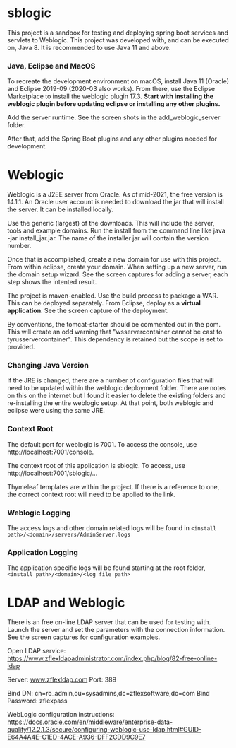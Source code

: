 # sblogic
This project is a sandbox for testing and deploying spring boot services and
servlets to Weblogic. This project was developed with, and can be executed on,
Java 8. It is recommended to use Java 11 and above.

### Java, Eclipse and MacOS 
To recreate the development environment on macOS, install Java 11 (Oracle)
and Eclipse 2019-09 (2020-03 also works). From there, use the Eclipse Marketplace 
to install the weblogic plugin 17.3. **Start with installing the weblogic plugin
before updating eclipse or installing any other plugins.**

Add the server runtime. See the screen shots in the add_weblogic_server 
folder.

After that, add the Spring Boot plugins and any other plugins needed for
development.


# Weblogic
Weblogic is a J2EE server from Oracle. As of mid-2021, the free version is
14.1.1. An Oracle user account is needed to download the jar that will install
the server. It can be installed locally. 

Use the generic (largest) of the downloads. This will include the server, tools
and example domains. Run the install from the command line like java -jar install_jar.jar.
The name of the installer jar will contain the version number.

Once that is accomplished, create a new domain for use with this project. From 
within eclipse, create your domain. When setting up a new server, run the
domain setup wizard. See the screen captures for adding a server, each step
shows the intented result.

The project is maven-enabled. Use the build process to package a WAR. This
can be deployed separately. From Eclipse, deploy as a **virtual application**.
See the screen capture of the deployment.

By conventions, the tomcat-starter should be commented out in the pom. This
will create an odd warning that "wsservercontainer cannot be cast to 
tyrusservercontainer". This dependency is retained but the scope is set to
provided.

### Changing Java Version
If the JRE is changed, there are a number of configuration files that will
need to be updated within the weblogic deployment folder. There are notes on
this on the internet but I found it easier to delete the existing folders and
re-installing the entire weblogic setup. At that point, both weblogic and 
eclipse were using the same JRE.

### Context Root
The default port for weblogic is 7001. To access the console, use
http://localhost:7001/console.

The context root of this application is sblogic. To access, use
http://localhost:7001/sblogic/...

Thymeleaf templates are within the project. If there is a reference
to one, the correct context root will need to be applied to the link.

### Weblogic Logging
The access logs and other domain related logs will be found in
	`<install path>/<domain>/servers/AdminServer.logs`

### Application Logging
The application specific logs will be found starting at the root folder,
	`<install path>/<domain>/<log file path>`
	
# LDAP and Weblogic
There is an free on-line LDAP server that can be used for testing with. Launch
the server and set the parameters with the connection information. See the screen
captures for configuration examples.

Open LDAP service:
https://www.zflexldapadministrator.com/index.php/blog/82-free-online-ldap

Server: www.zflexldap.com 
Port: 389

Bind DN: cn=ro_admin,ou=sysadmins,dc=zflexsoftware,dc=com
Bind Password: zflexpass

WebLogic configuration instructions:
https://docs.oracle.com/en/middleware/enterprise-data-quality/12.2.1.3/secure/configuring-weblogic-use-ldap.html#GUID-E64A4A4E-C1ED-4ACE-A936-DFF2CDD9C9E7





